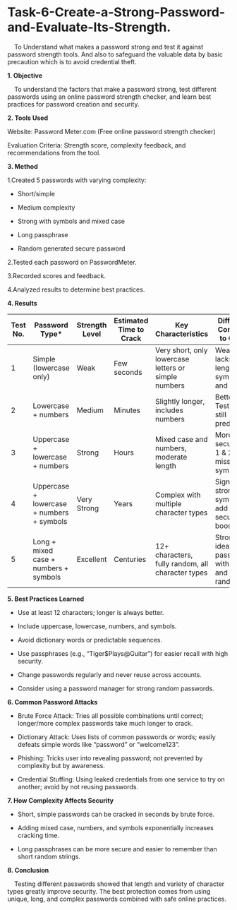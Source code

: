 # Task-6-Create-a-Strong-Password-and-Evaluate-Its-Strength.
&nbsp;&nbsp;&nbsp;&nbsp;To Understand what makes a password strong and test it against password strength tools. And also to safeguard the valuable data by basic precaution which is to avoid credential theft. 

**1. Objective**
   
&nbsp;&nbsp;&nbsp;&nbsp;To understand the factors that make a password strong, test different passwords using an online password strength checker, and learn best practices for password creation and security.

**2. Tools Used**
   
Website: Password Meter.com (Free online password strength checker)

Evaluation Criteria: Strength score, complexity feedback, and recommendations from the tool.

**3. Method**
   
1.Created 5 passwords with varying complexity:

  - Short/simple

  - Medium complexity

  - Strong with symbols and mixed case

  - Long passphrase

  - Random generated secure password

2.Tested each password on PasswordMeter.

3.Recorded scores and feedback.

4.Analyzed results to determine best practices.

**4. Results**

| Test No. | Password Type\*                           | Strength Level | Estimated Time to Crack | Key Characteristics                                  | Difference Compared to Others                          |
| -------- | ----------------------------------------- | -------------- | ----------------------- | ---------------------------------------------------- | ------------------------------------------------------ |
| 1        | Simple (lowercase only)                   | Weak           | Few seconds             | Very short, only lowercase letters or simple numbers | Weakest; lacks length, symbols, and variety            |
| 2        | Lowercase + numbers                       | Medium         | Minutes                 | Slightly longer, includes numbers                    | Better than Test 1, but still predictable              |
| 3        | Uppercase + lowercase + numbers           | Strong         | Hours                   | Mixed case and numbers, moderate length              | More secure than 1 & 2, still missing symbols          |
| 4        | Uppercase + lowercase + numbers + symbols | Very Strong    | Years                   | Complex with multiple character types                | Significantly stronger; symbols add big security boost |
| 5        | Long + mixed case + numbers + symbols     | Excellent      | Centuries               | 12+ characters, fully random, all character types    | Strongest; ideal password with length and randomness   |

**5. Best Practices Learned**
   
- Use at least 12 characters; longer is always better.

- Include uppercase, lowercase, numbers, and symbols.

- Avoid dictionary words or predictable sequences.

- Use passphrases (e.g., “Tiger$Plays@Guitar”) for easier recall with high security.

- Change passwords regularly and never reuse across accounts.

- Consider using a password manager for strong random passwords.

**6. Common Password Attacks**

- Brute Force Attack: Tries all possible combinations until correct; longer/more complex passwords take much longer to crack.

- Dictionary Attack: Uses lists of common passwords or words; easily defeats simple words like “password” or “welcome123”.

- Phishing: Tricks user into revealing password; not prevented by complexity but by awareness.

- Credential Stuffing: Using leaked credentials from one service to try on another; avoid by not reusing passwords.

**7. How Complexity Affects Security**

- Short, simple passwords can be cracked in seconds by brute force.

- Adding mixed case, numbers, and symbols exponentially increases cracking time.

- Long passphrases can be more secure and easier to remember than short random strings.

**8. Conclusion**

&nbsp;&nbsp;&nbsp;&nbsp;Testing different passwords showed that length and variety of character types greatly improve security. The best protection comes from using unique, long, and complex passwords combined with safe online practices.
